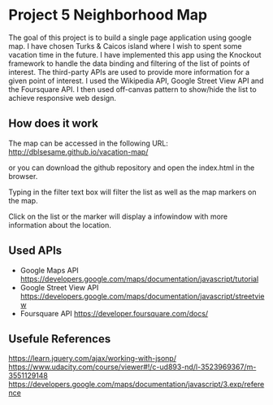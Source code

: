 # Project 5 Neighborhood Map 

The goal of this project is to build a single page application using google map.  I have chosen Turks & Caicos island where I wish to spent some vacation time in the future.  I have implemented this app using the Knockout framework to handle the data binding and filtering of the list of points of interest.  The third-party APIs are used to provide more information for a given point of interest.  I used the Wikipedia API, Google Street View API and the Foursquare API. I then used off-canvas pattern to show/hide the list to achieve responsive web design.

## How does it work

The map can be accessed in the following URL:
http://dblsesame.github.io/vacation-map/

or you can download the github repository and open the index.html in the browser.

Typing in the filter text box will filter the list as well as the map markers on the map.

Click on the list or the marker will display a infowindow with more information about the location.

## Used APIs
* Google Maps API https://developers.google.com/maps/documentation/javascript/tutorial
* Google Street View API https://developers.google.com/maps/documentation/javascript/streetview
* Foursquare API https://developer.foursquare.com/docs/

## Usefule References

https://learn.jquery.com/ajax/working-with-jsonp/
https://www.udacity.com/course/viewer#!/c-ud893-nd/l-3523969367/m-3551129148
https://developers.google.com/maps/documentation/javascript/3.exp/reference
